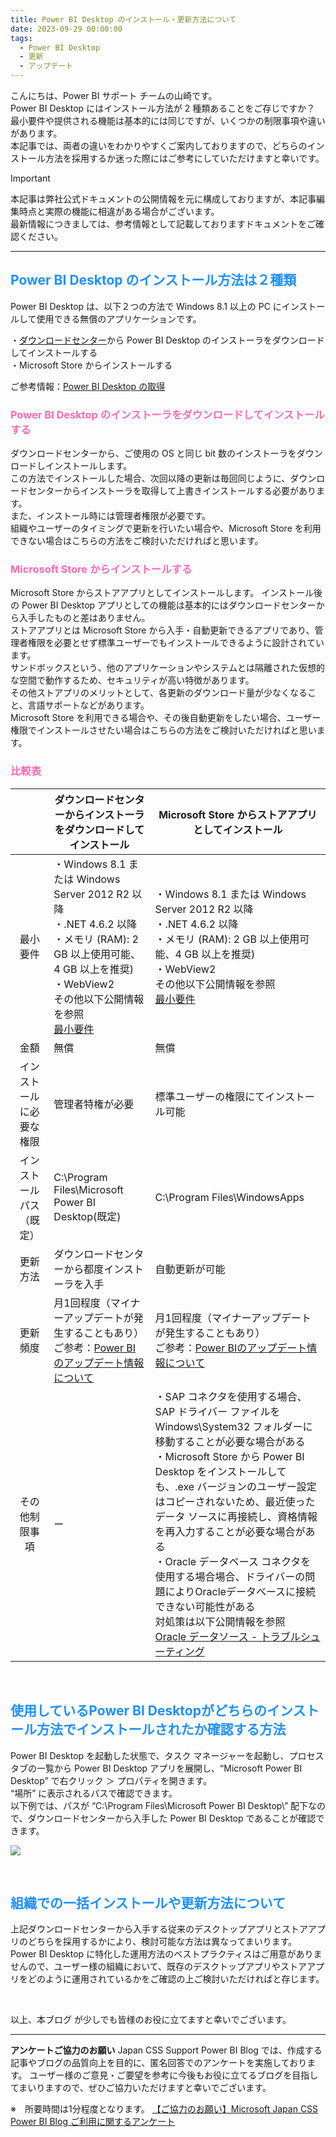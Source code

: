 ```yaml
---
title: Power BI Desktop のインストール・更新方法について
date: 2023-09-29 00:00:00 
tags:
  - Power BI Desktop
  - 更新
  - アップデート
---
```

  
こんにちは、Power BI サポート チームの山崎です。   
Power BI Desktop にはインストール方法が 2 種類あることをご存じですか？   
最小要件や提供される機能は基本的には同じですが、いくつかの制限事項や違いがあります。   
本記事では、両者の違いをわかりやすくご案内しておりますので、どちらのインストール方法を採用するか迷った際にはご参考にしていただけますと幸いです。   

<!-- more -->

> [!IMPORTANT]  
> 本記事は弊社公式ドキュメントの公開情報を元に構成しておりますが、本記事編集時点と実際の機能に相違がある場合がございます。  
> 最新情報につきましては、参考情報として記載しておりますドキュメントをご確認ください。

---

##  <font color="DodgerBlue">Power BI Desktop のインストール方法は２種類</font>  
Power BI Desktop は、以下２つの方法で Windows 8.1 以上の PC にインストールして使用できる無償のアプリケーションです。   

・[ダウンロードセンター]( https://www.microsoft.com/ja-jp/download/details.aspx?id=58494)から Power BI Desktop のインストーラをダウンロードしてインストールする   
・Microsoft Store からインストールする  

ご参考情報：[Power BI Desktop の取得](https://learn.microsoft.com/ja-jp/power-bi/fundamentals/desktop-get-the-desktop) 

### <font color="HotPink">Power BI Desktop のインストーラをダウンロードしてインストールする</font> 
ダウンロードセンターから、ご使用の OS と同じ bit 数のインストーラをダウンロードしインストールします。  
この方法でインストールした場合、次回以降の更新は毎回同じように、ダウンロードセンターからインストーラを取得して上書きインストールする必要があります。  
また、インストール時には管理者権限が必要です。   
組織やユーザーのタイミングで更新を行いたい場合や、Microsoft Store を利用できない場合はこちらの方法をご検討いただければと思います。     


### <font color="HotPink">Microsoft Store からインストールする</font> 

Microsoft Store からストアアプリとしてインストールします。 
インストール後の Power BI Desktop アプリとしての機能は基本的にはダウンロードセンターから入手したものと差はありません。  
ストアアプリとは Microsoft Store から入手・自動更新できるアプリであり、管理者権限を必要とせず標準ユーザーでもインストールできるように設計されています。  
サンドボックスという、他のアプリケーションやシステムとは隔離された仮想的な空間で動作するため、セキュリティが高い特徴があります。   
その他ストアプリのメリットとして、各更新のダウンロード量が少なくなること、言語サポートなどがあります。   
Microsoft Store を利用できる場合や、その後自動更新をしたい場合、ユーザー権限でインストールさせたい場合はこちらの方法をご検討いただければと思います。 


### <font color="HotPink">比較表 </font>   

|  | ダウンロードセンターからインストーラをダウンロードしてインストール  | Microsoft Store からストアアプリとしてインストール  |
| :-: | - | - |
| 最小要件  | ・Windows 8.1 または Windows Server 2012 R2 以降 <br>・.NET 4.6.2 以降 <br>・メモリ (RAM): 2 GB 以上使用可能、4 GB 以上を推奨) <br>・WebView2 <br>その他以下公開情報を参照 <br>[最小要件](https://learn.microsoft.com/ja-jp/power-bi/fundamentals/desktop-get-the-desktop#minimum-requirements)  | ・Windows 8.1 または Windows Server 2012 R2 以降 <br>・.NET 4.6.2 以降 <br>・メモリ (RAM): 2 GB 以上使用可能、4 GB 以上を推奨) <br>・WebView2 <br>その他以下公開情報を参照 <br>[最小要件](https://learn.microsoft.com/ja-jp/power-bi/fundamentals/desktop-get-the-desktop#minimum-requirements)  |
| 金額  | 無償 | 無償  |
| インストールに必要な権限  | 管理者特権が必要  | 標準ユーザーの権限にてインストール可能  |
| インストールパス（既定）  | C:\Program Files\Microsoft Power BI Desktop\(既定)  | C:\Program Files\WindowsApps  |
| 更新方法  | ダウンロードセンターから都度インストーラを入手  | 自動更新が可能  |
| 更新頻度  | 月1回程度（マイナーアップデートが発生することもあり） <br>ご参考：[Power BIのアップデート情報について](https://jpbap-sqlbi.github.io/blog/powerbi/pbi_feature_roadmap/)  | 月1回程度（マイナーアップデートが発生することもあり） <br>ご参考：[Power BIのアップデート情報について](https://jpbap-sqlbi.github.io/blog/powerbi/pbi_feature_roadmap/)  |
| その他制限事項  | ー | ・SAP コネクタを使用する場合、SAP ドライバー ファイルを Windows\System32 フォルダーに移動することが必要な場合がある <br>・Microsoft Store から Power BI Desktop をインストールしても、.exe バージョンのユーザー設定はコピーされないため、最近使ったデータ ソースに再接続し、資格情報を再入力することが必要な場合がある <br>・Oracle データベース コネクタを使用する場合場合、ドライバーの問題によりOracleデータベースに接続できない可能性がある <br>対処策は以下公開情報を参照 <br>  [Oracle データソース - トラブルシューティング](https://learn.microsoft.com/ja-jp/power-query/connectors/oracle-database#troubleshooting)  |

 </br>

##  <font color="DodgerBlue">使用しているPower BI Desktopがどちらのインストール方法でインストールされたか確認する方法 
 </font>   

Power BI Desktop を起動した状態で、タスク マネージャーを起動し、プロセス タブの一覧から Power BI Desktop アプリを展開し、“Microsoft Power BI Desktop” で右クリック ＞ プロパティを開きます。  
“場所” に表示されるパスで確認できます。   
以下例では、パスが “C:\Program Files\Microsoft Power BI Desktop\” 配下なので、ダウンロードセンターから入手した Power BI Desktop であることが確認できます。 

<div align="left">
<img src="1.png">
</div>
</p>

 </br>


## <font color="DodgerBlue">組織での一括インストールや更新方法について
 </font>  

上記ダウンロードセンターから入手する従来のデスクトップアプリとストアアプリのどちらを採用するかにより、検討可能な方法は異なってまいります。   
Power BI Desktop に特化した運用方法のベストプラクティスはご用意がありませんので、ユーザー様の組織において、既存のデスクトップアプリやストアアプリをどのように運用されているかをご確認の上ご検討いただければと存じます。   

 </br>
 
  


以上、本ブログ が少しでも皆様のお役に立てますと幸いでございます。



---

**アンケートご協力のお願い**
Japan CSS Support Power BI Blog では、作成する記事やブログの品質向上を目的に、匿名回答でのアンケートを実施しております。
ユーザー様のご意見・ご要望を参考に今後もお役に立てるブログを目指してまいりますので、ぜひご協力いただけますと幸いでございます。 

※　所要時間は1分程度となります。
[【ご協力のお願い】Microsoft Japan CSS Power BI Blog ご利用に関するアンケート](https://jpbap-sqlbi.github.io/blog/powerbi/pbi_blogsurvey2022/)